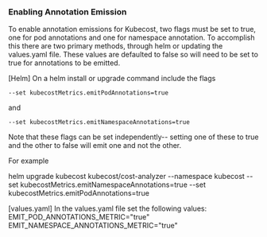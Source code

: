 ### Enabling Annotation Emission

To enable annotation emissions for Kubecost, two flags must be set to true, one for pod annotations and one for namespace annotation. To accomplish this there are two primary methods, through helm or updating the values.yaml file. These values are defaulted to false so will need to be set to true for annotations to be emitted.

[Helm] On a helm install or upgrade command include the flags

```--set kubecostMetrics.emitPodAnnotations=true```

and

```--set kubecostMetrics.emitNamespaceAnnotations=true```

Note that these flags can be set independently-- setting one of these to true and the other to false will emit one and not the other.

For example

helm upgrade kubecost kubecost/cost-analyzer --namespace kubecost --set kubecostMetrics.emitNamespaceAnnotations=true --set kubecostMetrics.emitPodAnnotations=true

[values.yaml] In the values.yaml file set the following values:
EMIT_POD_ANNOTATIONS_METRIC="true"
EMIT_NAMESPACE_ANNOTATIONS_METRIC="true"


